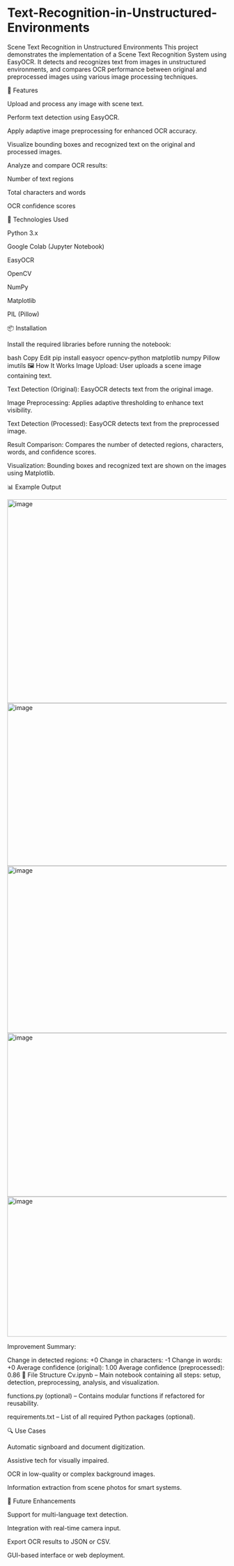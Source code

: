 # Text-Recognition-in-Unstructured-Environments

Scene Text Recognition in Unstructured Environments
This project demonstrates the implementation of a Scene Text Recognition System using EasyOCR. It detects and recognizes text from images in unstructured environments, and compares OCR performance between original and preprocessed images using various image processing techniques.

📌 Features

Upload and process any image with scene text.

Perform text detection using EasyOCR.

Apply adaptive image preprocessing for enhanced OCR accuracy.

Visualize bounding boxes and recognized text on the original and processed images.

Analyze and compare OCR results:

Number of text regions

Total characters and words

OCR confidence scores

🧰 Technologies Used

Python 3.x

Google Colab (Jupyter Notebook)

EasyOCR

OpenCV

NumPy

Matplotlib

PIL (Pillow)

📦 Installation

Install the required libraries before running the notebook:

bash
Copy
Edit
pip install easyocr opencv-python matplotlib numpy Pillow imutils
🖼️ How It Works
Image Upload: User uploads a scene image containing text.

Text Detection (Original): EasyOCR detects text from the original image.

Image Preprocessing: Applies adaptive thresholding to enhance text visibility.

Text Detection (Processed): EasyOCR detects text from the preprocessed image.

Result Comparison: Compares the number of detected regions, characters, words, and confidence scores.

Visualization: Bounding boxes and recognized text are shown on the images using Matplotlib.

📊 Example Output



<img width="638" height="467" alt="image" src="https://github.com/user-attachments/assets/40a761e7-66b3-4999-9d06-718a66689941" />



<img width="602" height="373" alt="image" src="https://github.com/user-attachments/assets/92e95351-2dbd-488d-bb27-4a5f68e8cac8" />


<img width="646" height="383" alt="image" src="https://github.com/user-attachments/assets/90eebd20-7892-4942-96b3-1272323ebe25" />

<img width="637" height="375" alt="image" src="https://github.com/user-attachments/assets/dd71803e-dbfa-4dee-8e71-8e5d349604ba" />

<img width="565" height="321" alt="image" src="https://github.com/user-attachments/assets/7e6d434a-6f86-4ae6-88bd-9f4fbcd80b14" />


Improvement Summary:

Change in detected regions: +0
Change in characters: -1
Change in words: +0
Average confidence (original): 1.00
Average confidence (preprocessed): 0.86
📂 File Structure
Cv.ipynb – Main notebook containing all steps: setup, detection, preprocessing, analysis, and visualization.

functions.py (optional) – Contains modular functions if refactored for reusability.

requirements.txt – List of all required Python packages (optional).

🔍 Use Cases

Automatic signboard and document digitization.

Assistive tech for visually impaired.

OCR in low-quality or complex background images.

Information extraction from scene photos for smart systems.

📌 Future Enhancements

Support for multi-language text detection.

Integration with real-time camera input.

Export OCR results to JSON or CSV.

GUI-based interface or web deployment.

